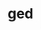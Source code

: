 ---
category: 3-letters
denotation: null
name: ged
reference_link: https://www.etymonline.com/word/ged
root_language: null
root_name: null
title: ged
type: free
word_sums:
- respelling: ged
  sum: 'Ged + '
---